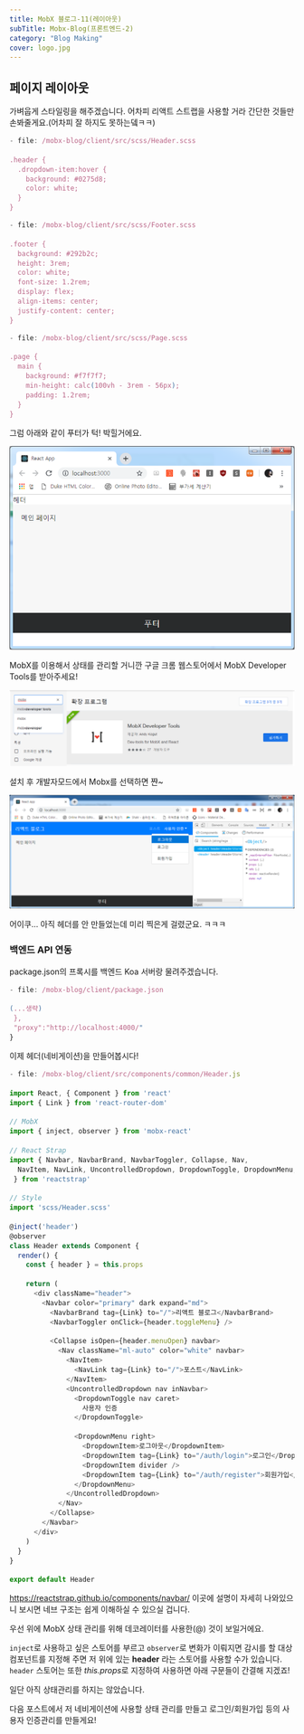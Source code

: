 ```yaml
---
title: MobX 블로그-11(레이아웃)
subTitle: Mobx-Blog(프론트엔드-2)
category: "Blog Making"
cover: logo.jpg
---
```


## 페이지 레이아웃
가벼웁게 스타일링을 해주겠습니다. 어차피 리액트 스트랩을 사용할 거라 간단한 것들만 손봐줄게요.(어차피 잘 하지도 못하는뎈ㅋㅋ)

```js
- file: /mobx-blog/client/src/scss/Header.scss

.header {
  .dropdown-item:hover {
    background: #0275d8;
    color: white;
  }
} 
```

```js
- file: /mobx-blog/client/src/scss/Footer.scss

.footer {
  background: #292b2c;
  height: 3rem;
  color: white;
  font-size: 1.2rem;
  display: flex;
  align-items: center;
  justify-content: center;
}
```

```js
- file: /mobx-blog/client/src/scss/Page.scss

.page {
  main {
    background: #f7f7f7;
    min-height: calc(100vh - 3rem - 56px);
    padding: 1.2rem;
  }
} 
```

그럼 아래와 같이 푸터가 턱! 박힐거에요.

![Browser1](./browser1.png)

MobX를 이용해서 상태를 관리할 거니깐 구글 크롬 웹스토어에서 MobX Developer Tools를 받아주세요!

![Webstore](./webstore.png)

설치 후 개발자모드에서 Mobx를 선택하면 쨘~

![Browser2](./browser3.png)

어이쿠... 아직 헤더를 안 만들었는데 미리 찍은게 걸렸군요. ㅋㅋㅋ

### 백엔드 API 연동
package.json의 프록시를 백엔드 Koa 서버랑 물려주겠습니다.

```js
- file: /mobx-blog/client/package.json

(...생략)
 },
 "proxy":"http://localhost:4000/"
}
```

이제 헤더(네비게이션)을 만들어봅시다!

```js
- file: /mobx-blog/client/src/components/common/Header.js

import React, { Component } from 'react'
import { Link } from 'react-router-dom'

// MobX
import { inject, observer } from 'mobx-react'

// React Strap
import { Navbar, NavbarBrand, NavbarToggler, Collapse, Nav,
  NavItem, NavLink, UncontrolledDropdown, DropdownToggle, DropdownMenu, DropdownItem
 } from 'reactstrap'

// Style
import 'scss/Header.scss'

@inject('header')
@observer
class Header extends Component {
  render() {
    const { header } = this.props

    return (
      <div className="header">
        <Navbar color="primary" dark expand="md">
          <NavbarBrand tag={Link} to="/">리액트 블로그</NavbarBrand>
          <NavbarToggler onClick={header.toggleMenu} />
          
          <Collapse isOpen={header.menuOpen} navbar>
            <Nav className="ml-auto" color="white" navbar>
              <NavItem>
                <NavLink tag={Link} to="/">포스트</NavLink>
              </NavItem>
              <UncontrolledDropdown nav inNavbar>
                <DropdownToggle nav caret>
                  사용자 인증
                </DropdownToggle>

                <DropdownMenu right>
                  <DropdownItem>로그아웃</DropdownItem>
                  <DropdownItem tag={Link} to="/auth/login">로그인</DropdownItem>
                  <DropdownItem divider />
                  <DropdownItem tag={Link} to="/auth/register">회원가입</DropdownItem>
                </DropdownMenu>
              </UncontrolledDropdown>
            </Nav>
          </Collapse>
        </Navbar>
      </div>
    )
  }
}

export default Header
```

https://reactstrap.github.io/components/navbar/ 이곳에 설명이 자세히 나와있으니 보시면 네브 구조는 쉽게 이해하실 수 있으실 겁니다.

우선 위에 MobX 상태 관리를 위해 데코레이터를 사용한(@) 것이 보일거에요.

`inject`로 사용하고 싶은 스토어를 부르고 `observer`로 변화가 이뤄지면 감시를 할 대상 컴포넌트를 지정해 주면 저 위에 있는 **header** 라는 스토어를 사용할 수가 있습니다.  
`header` 스토어는 또한 *this.props*로 지정하여 사용하면 아래 구문들이 간결해 지겠죠!

일단 아직 상태관리를 하지는 않았습니다.

다음 포스트에서 저 네비게이션에 사용할 상태 관리를 만들고 로그인/회원가입 등의 사용자 인증관리를 만들게요!